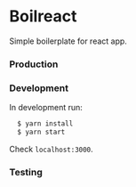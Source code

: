 # Boilreact

Simple boilerplate for react app.

### Production

### Development

In development run:

```bash
  $ yarn install
  $ yarn start
```

Check `localhost:3000`.

### Testing
